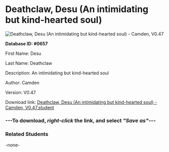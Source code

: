 # Deathclaw, Desu (An intimidating but kind-hearted soul)

<img src="Files/Deathclaw, Desu (An intimidating but kind-hearted soul).png" title="Deathclaw, Desu (An intimidating but kind-hearted soul) - Camden, V0.47">

**Database ID: #0657**

First Name: Desu

Last Name: Deathclaw

Description: An intimidating but kind-hearted soul

Author: Camden

Version: V0.47

Download link: <a href="https://raw.githubusercontent.com/Arbiter1223/Daigaku-Gurashi-Custom-Students/master/Files/Student Files/Deathclaw%2C%20Desu%20(An%20intimidating%20but%20kind-hearted%20soul)%20-%20Camden%2C%20V0.47.student">Deathclaw, Desu (An intimidating but kind-hearted soul) - Camden, V0.47.student</a>

### ---**To download, _right-click_ the link, and select _"Save as"_**---

### Related Students

-none-
